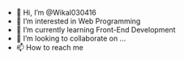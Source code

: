 - 👋 Hi, I’m @Wikal030416
- 👀 I’m interested in Web Programming
- 🌱 I’m currently learning Front-End Development
- 💞️ I’m looking to collaborate on ...
- 📫 How to reach me 

<!---
Wikal030416/Wikal030416 is a ✨ special ✨ repository because its `README.md` (this file) appears on your GitHub profile.
You can click the Preview link to take a look at your changes.
--->
